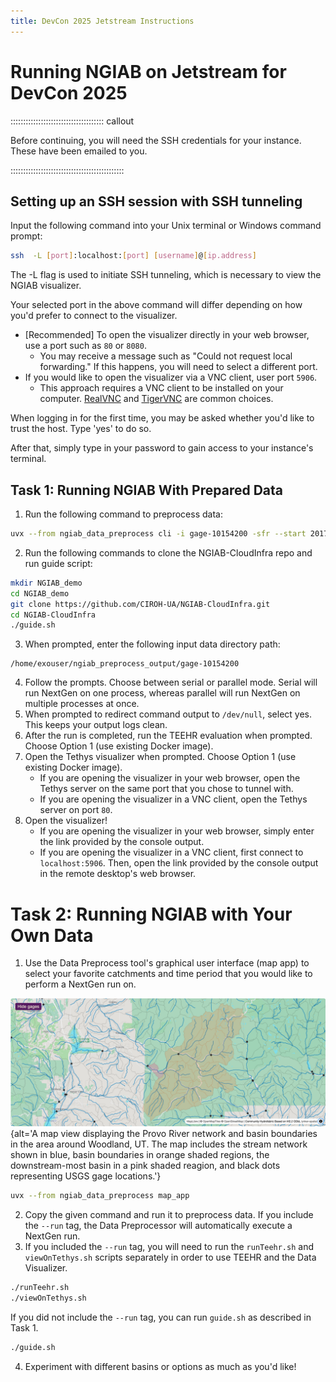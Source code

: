 ```yaml
---
title: DevCon 2025 Jetstream Instructions
---
```


# Running NGIAB on Jetstream for DevCon 2025

::::::::::::::::::::::::::::::::::::: callout

Before continuing, you will need the SSH credentials for your instance. These have been emailed to you.

:::::::::::::::::::::::::::::::::::::::::::::

## Setting up an SSH session with SSH tunneling

Input the following command into your Unix terminal or Windows command prompt:
```bash 
ssh  -L [port]:localhost:[port] [username]@[ip.address]
```

The -L flag is used to initiate SSH tunneling, which is necessary to view the NGIAB visualizer.

Your selected port in the above command will differ depending on how you'd prefer to connect to the visualizer.

- [Recommended] To open the visualizer directly in your web browser, use a port such as `80` or `8080`.
    - You may receive a message such as "Could not request local forwarding." If this happens, you will need to select a different port.
- If you would like to open the visualizer via a VNC client, user port `5906`.
    - This approach requires a VNC client to be installed on your computer. [RealVNC](https://www.realvnc.com/en/connect/download/viewer/) and [TigerVNC](https://tigervnc.org/) are common choices.

When logging in for the first time, you may be asked whether you'd like to trust the host. Type 'yes' to do so.

After that, simply type in your password to gain access to your instance's terminal.

## Task 1: Running NGIAB With Prepared Data
1. Run the following command to preprocess data:
```bash 
uvx --from ngiab_data_preprocess cli -i gage-10154200 -sfr --start 2017-09-01 --end 2018-09-01 --source aorc 
```
2. Run the following commands to clone the NGIAB-CloudInfra repo and run guide script: 
```bash
mkdir NGIAB_demo
cd NGIAB_demo
git clone https://github.com/CIROH-UA/NGIAB-CloudInfra.git 
cd NGIAB-CloudInfra 
./guide.sh 
```
3. When prompted, enter the following input data directory path: 
```
/home/exouser/ngiab_preprocess_output/gage-10154200 
```
4. Follow the prompts. Choose between serial or parallel mode. Serial will run NextGen on one process, whereas parallel will run NextGen on multiple processes at once. 
5. When prompted to redirect command output to `/dev/null`, select yes. This keeps your output logs clean.
6. After the run is completed, run the TEEHR evaluation when prompted. Choose Option 1 (use existing Docker image).
7. Open the Tethys visualizer when prompted. Choose Option 1 (use existing Docker image).
    - If you are opening the visualizer in your web browser, open the Tethys server on the same port that you chose to tunnel with.
    - If you are opening the visualizer in a VNC client, open the Tethys server on port `80`.
8. Open the visualizer!
    - If you are opening the visualizer in your web browser, simply enter the link provided by the console output.
    - If you are opening the visualizer in a VNC client, first connect to `localhost:5906`. Then, open the link provided by the console output in the remote desktop's web browser.

# Task 2: Running NGIAB with Your Own Data

1. Use the Data Preprocess tool's graphical user interface (map app) to select your favorite catchments and time period that you would like to perform a NextGen run on.

![Figure 1: Example view from the Data Preprocess tool. The highlighted region (light orange area; downstream-most basin in pink) represents the specific study basin, illustrating the river network (blue lines), sub-basins (orange), and surrounding USGS gaging stations (black dots).](fig/fig1-4.png){alt='A map view displaying the Provo River network and basin boundaries in the area around Woodland, UT. The map includes the stream network shown in blue, basin boundaries in orange shaded regions, the downstream-most basin in a pink shaded reagion, and black dots representing USGS gage locations.'}

```bash
uvx --from ngiab_data_preprocess map_app
```

2. Copy the given command and run it to preprocess data. If you include the `--run` tag, the Data Preprocessor will automatically execute a NextGen run.
3. If you included the `--run` tag, you will need to run the `runTeehr.sh` and `viewOnTethys.sh` scripts separately in order to use TEEHR and the Data Visualizer.
```bash
./runTeehr.sh
./viewOnTethys.sh
```
If you did not include the `--run` tag, you can run `guide.sh` as described in Task 1.
```bash
./guide.sh
```
4. Experiment with different basins or options as much as you'd like!